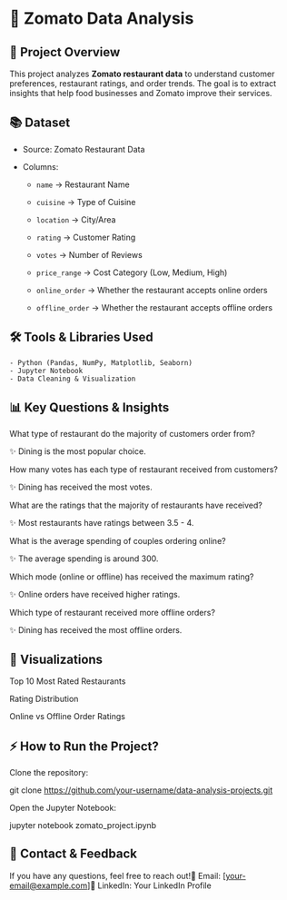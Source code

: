 # 🍔 Zomato Data Analysis


## 📅 Project Overview

This project analyzes **Zomato restaurant data** to understand customer preferences, restaurant ratings, and order trends. The goal is to extract insights that help food businesses and Zomato improve their services.


## 📚 Dataset

- Source: Zomato Restaurant Data

- Columns:

    - `name` → Restaurant Name

    - `cuisine` → Type of Cuisine

    - `location` → City/Area

    - `rating` → Customer Rating

    - `votes` → Number of Reviews

    - `price_range` → Cost Category (Low, Medium, High)

    - `online_order` → Whether the restaurant accepts online orders

    - `offline_order` → Whether the restaurant accepts offline orders


## 🛠️ Tools & Libraries Used

    - Python (Pandas, NumPy, Matplotlib, Seaborn)
    - Jupyter Notebook
    - Data Cleaning & Visualization


## 📊 Key Questions & Insights

What type of restaurant do the majority of customers order from?

✨ Dining is the most popular choice.

How many votes has each type of restaurant received from customers?

✨ Dining has received the most votes.

What are the ratings that the majority of restaurants have received?

✨ Most restaurants have ratings between 3.5 - 4.

What is the average spending of couples ordering online?

✨ The average spending is around 300.

Which mode (online or offline) has received the maximum rating?

✨ Online orders have received higher ratings.

Which type of restaurant received more offline orders?

✨ Dining has received the most offline orders.


## 👀 Visualizations

Top 10 Most Rated Restaurants

Rating Distribution

Online vs Offline Order Ratings


## ⚡ How to Run the Project?

Clone the repository:

 git clone https://github.com/your-username/data-analysis-projects.git

Open the Jupyter Notebook:

 jupyter notebook zomato_project.ipynb


## 👤 Contact & Feedback

If you have any questions, feel free to reach out!📩 Email: [your-email@example.com]🔗 LinkedIn: Your LinkedIn Profile
